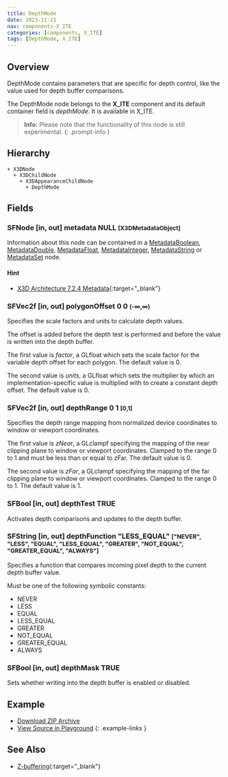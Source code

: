 ```yaml
---
title: DepthMode
date: 2023-11-21
nav: components-X_ITE
categories: [components, X_ITE]
tags: [DepthMode, X_ITE]
---
```

<style>
.post h3 {
  word-spacing: 0.2em;
}
</style>

## Overview

DepthMode contains parameters that are specific for depth control, like the value used for depth buffer comparisons.

The DepthMode node belongs to the **X_ITE** component and its default container field is *depthMode.* It is available in X_ITE.

>**Info:** Please note that the functionality of this node is still experimental.
{: .prompt-info }

## Hierarchy

```
+ X3DNode
  + X3DChildNode
    + X3DAppearanceChildNode
      + DepthMode
```

## Fields

### SFNode [in, out] **metadata** NULL <small>[X3DMetadataObject]</small>

Information about this node can be contained in a [MetadataBoolean](../../core/metadataboolean), [MetadataDouble](../../core/metadatadouble), [MetadataFloat](../../core/metadatafloat), [MetadataInteger](../../core/metadatainteger), [MetadataString](../../core/metadatastring) or [MetadataSet](../../core/metadataset) node.

#### Hint

- [X3D Architecture 7.2.4 Metadata](https://www.web3d.org/specifications/X3Dv4Draft/ISO-IEC19775-1v4-IS.proof//Part01/components/core.html#Metadata){:target="_blank"}

### SFVec2f [in, out] **polygonOffset** 0 0 <small>(-∞,∞)</small>

Specifies the scale factors and units to calculate depth values.

The offset is added before the depth test is performed and before the value is written into the depth buffer.

The first value is *factor*, a GLfloat which sets the scale factor for the variable depth offset for each polygon. The default value is 0.

The second value is *units*, a GLfloat which sets the multiplier by which an implementation-specific value is multiplied with to create a constant depth offset. The default value is 0.

### SFVec2f [in, out] **depthRange** 0 1 <small>[0,1]</small>

Specifies the depth range mapping from normalized device coordinates to window or viewport coordinates.

The first value is *zNear*, a GLclampf specifying the mapping of the near clipping plane to window or viewport coordinates. Clamped to the range 0 to 1 and must be less than or equal to zFar. The default value is 0.

The second value is *zFar*, a GLclampf specifying the mapping of the far clipping plane to window or viewport coordinates. Clamped to the range 0 to 1. The default value is 1.

### SFBool [in, out] **depthTest** TRUE

Activates depth comparisons and updates to the depth buffer.

### SFString [in, out] **depthFunction** "LESS_EQUAL" <small>["NEVER", "LESS", "EQUAL", "LESS_EQUAL", "GREATER", "NOT_EQUAL", "GREATER_EQUAL", "ALWAYS"]</small>

Specifies a function that compares incoming pixel depth to the current depth buffer value.

Must be one of the following symbolic constants:

* NEVER
* LESS
* EQUAL
* LESS_EQUAL
* GREATER
* NOT_EQUAL
* GREATER_EQUAL
* ALWAYS

### SFBool [in, out] **depthMask** TRUE

Sets whether writing into the depth buffer is enabled or disabled.

## Example

<x3d-canvas src="https://create3000.github.io/media/examples/X_ITE/DepthMode/DepthMode.x3d" update="auto"></x3d-canvas>

- [Download ZIP Archive](https://create3000.github.io/media/examples/X_ITE/DepthMode/DepthMode.zip)
- [View Source in Playground](/x_ite/playground/?url=https://create3000.github.io/media/examples/X_ITE/DepthMode/DepthMode.x3d)
{: .example-links }

## See Also

* [Z-buffering](https://en.wikipedia.org/wiki/Z-buffering){:target="_blank"}
